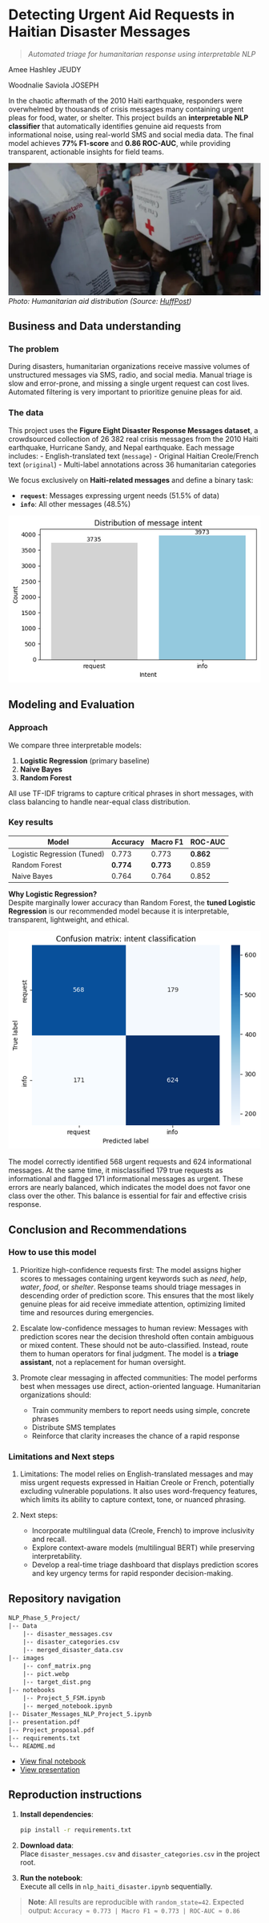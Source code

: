 # Detecting Urgent Aid Requests in Haitian Disaster Messages

> *Automated triage for humanitarian response using interpretable NLP*

Amee Hashley JEUDY

Woodnalie Saviola JOSEPH 

In the chaotic aftermath of the 2010 Haiti earthquake, responders were overwhelmed by thousands of crisis messages many containing urgent pleas for food, water, or shelter. This project builds an **interpretable NLP classifier** that automatically identifies genuine aid requests from informational noise, using real-world SMS and social media data. The final model achieves **77% F1-score** and **0.86 ROC-AUC**, while providing transparent, actionable insights for field teams.

![Haiti Earthquake Response](./images/pict.webp)  
*Photo: Humanitarian aid distribution (Source: [HuffPost](https://www.huffpost.com/entry/remembering-the-2010-earthquake-that-devastated-haiti_n_65036d3ee4b084b3a93f65d3))*

## Business and Data understanding

### The problem
During disasters, humanitarian organizations receive massive volumes of unstructured messages via SMS, radio, and social media. Manual triage is slow and error-prone, and missing a single urgent request can cost lives. Automated filtering is very important to prioritize genuine pleas for aid.

### The data
This project uses the **Figure Eight Disaster Response Messages dataset**, a crowdsourced collection of 26 382 real crisis messages from the 2010 Haiti earthquake, Hurricane Sandy, and Nepal earthquake. Each message includes:
    - English-translated text (`message`)
    - Original Haitian Creole/French text (`original`)
    - Multi-label annotations across 36 humanitarian categories

We focus exclusively on **Haiti-related messages** and define a binary task:  
- **`request`**: Messages expressing urgent needs (51.5% of data)  
- **`info`**: All other messages (48.5%)  

![target distribution](./images/target_dist.png)

## Modeling and Evaluation
### Approach
We compare three interpretable models:
1. **Logistic Regression** (primary baseline)
2. **Naive Bayes**
3. **Random Forest**

All use TF-IDF trigrams to capture critical phrases in short messages, with class balancing to handle near-equal class distribution.

### Key results
| Model                      | Accuracy | Macro F1 | ROC-AUC |
|----------------------------|----------|----------|---------|
| Logistic Regression (Tuned)| 0.773    | 0.773    | **0.862** |
| Random Forest              | **0.774**| **0.773**| 0.859   |
| Naive Bayes                | 0.764    | 0.764    | 0.852   |

**Why Logistic Regression?**  
Despite marginally lower accuracy than Random Forest, the **tuned Logistic Regression** is our recommended model because it is interpretable, transparent, lightweight, and ethical.

![confusion matrix](./images/conf_matrix.png)

The model correctly identified 568 urgent requests and 624 informational messages. At the same time, it misclassified 179 true requests as informational and flagged 171 informational messages as urgent. These errors are nearly balanced, which indicates the model does not favor one class over the other. This balance is essential for fair and effective crisis response.

## Conclusion and Recommendations

### How to use this model
1. Prioritize high-confidence requests first: The model assigns higher scores to messages containing urgent keywords such as *need*, *help*, *water*, *food*, or *shelter*. Response teams should triage messages in descending order of prediction score. This ensures that the most likely genuine pleas for aid receive immediate attention, optimizing limited time and resources during emergencies.

2. Escalate low-confidence messages to human review: Messages with prediction scores near the decision threshold often contain ambiguous or mixed content. These should not be auto-classified. Instead, route them to human operators for final judgment. The model is a **triage assistant**, not a replacement for human oversight.

3. Promote clear messaging in affected communities: The model performs best when messages use direct, action-oriented language. Humanitarian organizations should:
   - Train community members to report needs using simple, concrete phrases  
   - Distribute SMS templates
   - Reinforce that clarity increases the chance of a rapid response  

### Limitations and Next steps
1. Limitations: The model relies on English-translated messages and may miss urgent requests expressed in Haitian Creole or French, potentially excluding vulnerable populations. It also uses word-frequency features, which limits its ability to capture context, tone, or nuanced phrasing.

2. Next steps:
   - Incorporate multilingual data (Creole, French) to improve inclusivity and recall.
   - Explore context-aware models (multilingual BERT) while preserving interpretability.
   - Develop a real-time triage dashboard that displays prediction scores and key urgency terms for rapid responder decision-making.

## Repository navigation

```
NLP_Phase_5_Project/
|-- Data
    |-- disaster_messages.csv
    |-- disaster_categories.csv
    |-- merged_disaster_data.csv
|-- images
    |-- conf_matrix.png
    |-- pict.webp
    |-- target_dist.png  
|-- notebooks
    |-- Project_5_FSM.ipynb
    |-- merged_notebook.ipynb
|-- Disater_Messages_NLP_Project_5.ipynb
|-- presentation.pdf
|-- Project_proposal.pdf
|-- requirements.txt
└-- README.md
```
- [View final notebook](Disater_Messages_NLP_Project_5.ipynb)
- [View presentation](presentation.pdf)

## Reproduction instructions

1. **Install dependencies**:
   ```bash
   pip install -r requirements.txt
   ```

2. **Download data**:  
   Place `disaster_messages.csv` and `disaster_categories.csv` in the project root.

3. **Run the notebook**:  
   Execute all cells in `nlp_haiti_disaster.ipynb` sequentially.


> **Note**: All results are reproducible with `random_state=42`. Expected output: `Accuracy ≈ 0.773 | Macro F1 ≈ 0.773 | ROC-AUC ≈ 0.86`




